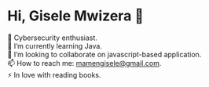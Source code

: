 
# Hi, Gisele Mwizera 👋

   🔭 Cybersecurity enthusiast. <br>
   🌱 I’m currently learning Java. <br>
   👯 I’m looking to collaborate on javascript-based application. <br>
   📫 How to reach me: mamengisele@gmail.com. <br>
   ⚡ In love with reading books. <br>


<!-- ![GitHub Activity Graph](https://activity-graph.herokuapp.com/graph?username=#giseleMwizera&theme=dracula&hide_border=true)

## Stats📈
<p align="center">
<img width="40%" src="https://github-readme-stats.vercel.app/api/top-langs?username=#giseleMwizera&show_icons=true&theme=dracula&title_color=ff8000&text_color=ffffff&bg_color=6a6a6a&locale=en&layout=compact&hide_border=true" alt="#giseleMwizera" /> 
<img width="48%" src="https://github-readme-stats.vercel.app/api?username=#giseleMwizera&show_icons=true&theme=dracula&title_color=ff8000&text_color=ffffff&bg_color=6a6a6a&locale=en&hide_border=true" alt="#giseleMwizera" />
<img width="48%" src="https://github-readme-streak-stats.herokuapp.com/?user=#giseleMwizera&theme=highcontrast&hide_border=true" alt="#giseleMwizera" />
</p> -->
